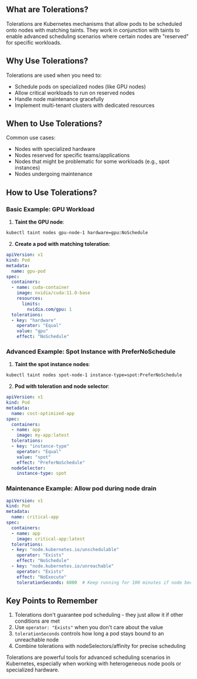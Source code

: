 ## What are Tolerations?

Tolerations are Kubernetes mechanisms that allow pods to be scheduled onto nodes with matching taints. They work in conjunction with taints to enable advanced scheduling scenarios where certain nodes are "reserved" for specific workloads.

## Why Use Tolerations?

Tolerations are used when you need to:
- Schedule pods on specialized nodes (like GPU nodes)
- Allow critical workloads to run on reserved nodes
- Handle node maintenance gracefully
- Implement multi-tenant clusters with dedicated resources

## When to Use Tolerations?

Common use cases:
- Nodes with specialized hardware
- Nodes reserved for specific teams/applications
- Nodes that might be problematic for some workloads (e.g., spot instances)
- Nodes undergoing maintenance

## How to Use Tolerations?

### Basic Example: GPU Workload

1. **Taint the GPU node**:
```bash
kubectl taint nodes gpu-node-1 hardware=gpu:NoSchedule
```

2. **Create a pod with matching toleration**:

```yaml
apiVersion: v1
kind: Pod
metadata:
  name: gpu-pod
spec:
  containers:
  - name: cuda-container
    image: nvidia/cuda:11.0-base
    resources:
      limits:
        nvidia.com/gpu: 1
  tolerations:
  - key: "hardware"
    operator: "Equal"
    value: "gpu"
    effect: "NoSchedule"
```

### Advanced Example: Spot Instance with PreferNoSchedule

1. **Taint the spot instance nodes**:
```bash
kubectl taint nodes spot-node-1 instance-type=spot:PreferNoSchedule
```

2. **Pod with toleration and node selector**:

```yaml
apiVersion: v1
kind: Pod
metadata:
  name: cost-optimized-app
spec:
  containers:
  - name: app
    image: my-app:latest
  tolerations:
  - key: "instance-type"
    operator: "Equal"
    value: "spot"
    effect: "PreferNoSchedule"
  nodeSelector:
    instance-type: spot
```

### Maintenance Example: Allow pod during node drain

```yaml
apiVersion: v1
kind: Pod
metadata:
  name: critical-app
spec:
  containers:
  - name: app
    image: critical-app:latest
  tolerations:
  - key: "node.kubernetes.io/unschedulable"
    operator: "Exists"
    effect: "NoSchedule"
  - key: "node.kubernetes.io/unreachable"
    operator: "Exists"
    effect: "NoExecute"
    tolerationSeconds: 6000  # Keep running for 100 minutes if node becomes unreachable
```

## Key Points to Remember

1. Tolerations don't guarantee pod scheduling - they just allow it if other conditions are met
2. Use `operator: "Exists"` when you don't care about the value
3. `tolerationSeconds` controls how long a pod stays bound to an unreachable node
4. Combine tolerations with nodeSelectors/affinity for precise scheduling

Tolerations are powerful tools for advanced scheduling scenarios in Kubernetes, especially when working with heterogeneous node pools or specialized hardware.